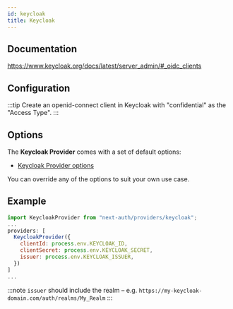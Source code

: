 ```yaml
---
id: keycloak
title: Keycloak
---
```


## Documentation

https://www.keycloak.org/docs/latest/server_admin/#_oidc_clients

## Configuration

:::tip
Create an openid-connect client in Keycloak with "confidential" as the "Access Type".
:::

## Options

The **Keycloak Provider** comes with a set of default options:

- [Keycloak Provider options](https://github.com/nextauthjs/next-auth/blob/main/src/providers/keycloak.ts)

You can override any of the options to suit your own use case.

## Example

```js
import KeycloakProvider from "next-auth/providers/keycloak";
...
providers: [
  KeycloakProvider({
    clientId: process.env.KEYCLOAK_ID,
    clientSecret: process.env.KEYCLOAK_SECRET,
    issuer: process.env.KEYCLOAK_ISSUER,
  })
]
...
```

:::note
`issuer` should include the realm – e.g. `https://my-keycloak-domain.com/auth/realms/My_Realm`
:::
